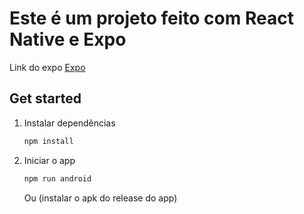 # Este é um projeto feito com React Native e Expo

Link do expo [Expo](https://expo.dev) 

## Get started

1. Instalar dependências

   ```bash
   npm install
   ```

2. Iniciar o app

   ```bash
   npm run android 
   ```

   Ou (instalar o apk do release do app)

   

